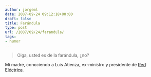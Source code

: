 ```yaml
---
author: jorgeml
date: 2007-09-24 09:12:18+00:00
draft: false
title: Farándula
type: post
url: /2007/09/24/farandula/
tags:
- humor
---
```


> Oiga, usted es de la farándula, ¿no?

Mi madre, conociendo a Luis Atienza, ex-ministro y presidente de [Red Eléctrica](http://www.ree.es/index_quien.html).
